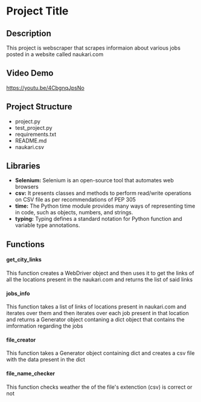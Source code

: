 # Project Title

## Description
This project is webscraper that scrapes informaion about various jobs posted in a website called naukari.com

## Video Demo
https://youtu.be/4CbgnqJpsNo


## Project Structure


- project.py
- test_project.py
- requirements.txt
- README.md
- naukari.csv

## Libraries

- **Selenium:** Selenium is an open-source tool that automates web browsers
- **csv:** It presents classes and methods to perform read/write operations on CSV file as per recommendations of PEP 305
- **time:** The Python time module provides many ways of representing time in code, such as objects, numbers, and strings.
- **typing:** Typing defines a standard notation for Python function and variable type annotations.

## Functions

#### get_city_links
This function creates a WebDriver object and then uses it to get the links of all the locations present in the naukari.com and returns the list of said links

#### jobs_info
This function takes a list of links of locations present in naukari.com and iterates over them and  then iterates over each job present in that location and returns a Generator object contaning a dict object that contains the imformation regarding the jobs

#### file_creator
This function takes a Generator object containing dict and creates a csv file with the data present in the dict

#### file_name_checker
This function checks weather the of the file's extenction (csv) is correct or not